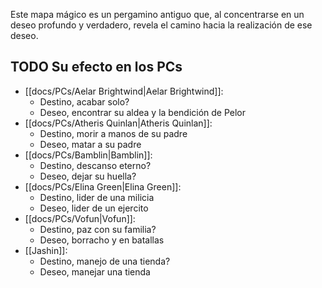 Este mapa mágico es un pergamino antiguo que, al concentrarse en un deseo profundo y verdadero, revela el camino hacia la realización de ese deseo.

## TODO Su efecto en los PCs

- [[docs/PCs/Aelar Brightwind|Aelar Brightwind]]:
	- Destino, acabar solo?
	- Deseo, encontrar su aldea y la bendición de Pelor
- [[docs/PCs/Atheris Quinlan|Atheris Quinlan]]: 
	- Destino, morir a manos de su padre
	- Deseo, matar a su padre
- [[docs/PCs/Bamblin|Bamblin]]: 
	- Destino, descanso eterno?
	- Deseo, dejar su huella?
- [[docs/PCs/Elina Green|Elina Green]]: 
	- Destino, lider de una milicia
	- Deseo, lider de un ejercito
- [[docs/PCs/Vofun|Vofun]]: 
	- Destino, paz con su familia?
	- Deseo, borracho y en batallas
- [[Jashin]]: 
	- Destino, manejo de una tienda?
	- Deseo, manejar una tienda